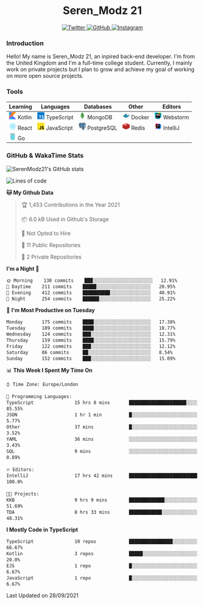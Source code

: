 <div align="center">
  <h1>Seren_Modz 21</h1>
  <a href="https://twitter.com/SerenModz21">
    <img alt="Twitter" src="https://img.shields.io/badge/twitter%20-%231DA1F2.svg?&style=for-the-badge&logo=Twitter&logoColor=white">
  </a>
  <a href="https://github.com/SerenModz21">
    <img alt="GitHub" src="https://img.shields.io/badge/github%20-%23121011.svg?&style=for-the-badge&logo=github&logoColor=white">
  </a>
  <a href="https://www.instagram.com/serenmodz21">
    <img alt="Instagram" src="https://img.shields.io/badge/instagram%20-%23E4405F.svg?&style=for-the-badge&logo=Instagram&logoColor=white">
  </a>
</div>

### Introduction

Hello! My name is Seren_Modz 21, an inpired back-end developer. I'm from the United Kingdom and I'm a full-time college student. Currently, I mainly work on private projects but I plan to grow and achieve my goal of working on more open source projects. 

### Tools

 **Learning**                                        | **Languages**                                               | **Databases**                                               | **Other**                                           | **Editors**                                                  
-----------------------------------------------------|-------------------------------------------------------------|-------------------------------------------------------------|-----------------------------------------------------|--------------------------------------------------------------
 <img width="19px" src="./assets/kotlin.svg"> Kotlin | <img width="19px" src="./assets/typescript.svg"> TypeScript | <img width="19px" src="./assets/mongodb.svg"> MongoDB       | <img width="19px" src="./assets/docker.svg"> Docker | <img width="19px" src="./assets/webstorm.svg"> Webstorm      
 <img width="19px" src="./assets/react.svg"> React   | <img width="19px" src="./assets/javascript.svg"> JavaScript | <img width="19px" src="./assets/postgresql.svg"> PostgreSQL | <img width="19px" src="./assets/redis.svg"> Redis   | <img width="19px" src="./assets/intellij-idea.svg"> IntelliJ
 <img width="19px" src="./assets/go.svg"> Go         |                                                             |                                                             |                                                     |                                                                                                               

### GitHub & WakaTime Stats

![SerenModz21's GitHub stats](https://github-readme-stats.vercel.app/api?username=SerenModz21&show_icons=true&theme=dark)

<!--START_SECTION:waka-->
![Lines of code](https://img.shields.io/badge/From%20Hello%20World%20I%27ve%20Written-43689%20lines%20of%20code-blue)

**🐱 My Github Data** 

> 🏆 1,453 Contributions in the Year 2021
 > 
> 📦 6.0 kB Used in Github's Storage 
 > 
> 🚫 Not Opted to Hire
 > 
> 📜 11 Public Repositories 
 > 
> 🔑 2 Private Repositories  
 > 
**I'm a Night 🦉** 

```text
🌞 Morning    130 commits    ███░░░░░░░░░░░░░░░░░░░░░░   12.91% 
🌆 Daytime    211 commits    █████░░░░░░░░░░░░░░░░░░░░   20.95% 
🌃 Evening    412 commits    ██████████░░░░░░░░░░░░░░░   40.91% 
🌙 Night      254 commits    ██████░░░░░░░░░░░░░░░░░░░   25.22%

```
📅 **I'm Most Productive on Tuesday** 

```text
Monday       175 commits    ████░░░░░░░░░░░░░░░░░░░░░   17.38% 
Tuesday      189 commits    ████░░░░░░░░░░░░░░░░░░░░░   18.77% 
Wednesday    124 commits    ███░░░░░░░░░░░░░░░░░░░░░░   12.31% 
Thursday     159 commits    ████░░░░░░░░░░░░░░░░░░░░░   15.79% 
Friday       122 commits    ███░░░░░░░░░░░░░░░░░░░░░░   12.12% 
Saturday     86 commits     ██░░░░░░░░░░░░░░░░░░░░░░░   8.54% 
Sunday       152 commits    ███░░░░░░░░░░░░░░░░░░░░░░   15.09%

```


📊 **This Week I Spent My Time On** 

```text
⌚︎ Time Zone: Europe/London

💬 Programming Languages: 
TypeScript               15 hrs 8 mins       █████████████████████░░░░   85.55% 
JSON                     1 hr 1 min          █░░░░░░░░░░░░░░░░░░░░░░░░   5.77% 
Other                    37 mins             █░░░░░░░░░░░░░░░░░░░░░░░░   3.52% 
YAML                     36 mins             ░░░░░░░░░░░░░░░░░░░░░░░░░   3.43% 
SQL                      9 mins              ░░░░░░░░░░░░░░░░░░░░░░░░░   0.89%

🔥 Editors: 
IntelliJ                 17 hrs 42 mins      █████████████████████████   100.0%

🐱‍💻 Projects: 
KKB                      9 hrs 9 mins        █████████████░░░░░░░░░░░░   51.69% 
TDA                      8 hrs 33 mins       ████████████░░░░░░░░░░░░░   48.31%

```

**I Mostly Code in TypeScript** 

```text
TypeScript               10 repos            ████████████████░░░░░░░░░   66.67% 
Kotlin                   3 repos             █████░░░░░░░░░░░░░░░░░░░░   20.0% 
EJS                      1 repo              █░░░░░░░░░░░░░░░░░░░░░░░░   6.67% 
JavaScript               1 repo              █░░░░░░░░░░░░░░░░░░░░░░░░   6.67%

```



 Last Updated on 28/09/2021
<!--END_SECTION:waka-->
